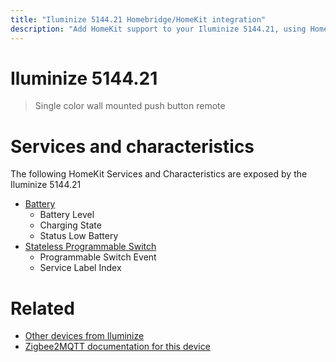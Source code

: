 ```yaml
---
title: "Iluminize 5144.21 Homebridge/HomeKit integration"
description: "Add HomeKit support to your Iluminize 5144.21, using Homebridge, Zigbee2MQTT and homebridge-z2m."
---
```

<!---
This file has been GENERATED using src/docgen/docgen.ts
DO NOT EDIT THIS FILE MANUALLY!
-->
# Iluminize 5144.21
> Single color wall mounted push button remote


# Services and characteristics
The following HomeKit Services and Characteristics are exposed by
the Iluminize 5144.21

* [Battery](../../battery.md)
  * Battery Level
  * Charging State
  * Status Low Battery
* [Stateless Programmable Switch](../../action.md)
  * Programmable Switch Event
  * Service Label Index


# Related
* [Other devices from Iluminize](../index.md#iluminize)
* [Zigbee2MQTT documentation for this device](https://www.zigbee2mqtt.io/devices/5144.21.html)